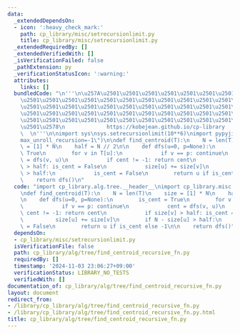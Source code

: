 ```yaml
---
data:
  _extendedDependsOn:
  - icon: ':heavy_check_mark:'
    path: cp_library/misc/setrecursionlimit.py
    title: cp_library/misc/setrecursionlimit.py
  _extendedRequiredBy: []
  _extendedVerifiedWith: []
  _isVerificationFailed: false
  _pathExtension: py
  _verificationStatusIcon: ':warning:'
  attributes:
    links: []
  bundledCode: "\n'''\n\u257A\u2501\u2501\u2501\u2501\u2501\u2501\u2501\u2501\u2501\
    \u2501\u2501\u2501\u2501\u2501\u2501\u2501\u2501\u2501\u2501\u2501\u2501\u2501\
    \u2501\u2501\u2501\u2501\u2501\u2501\u2501\u2501\u2501\u2501\u2501\u2501\u2501\
    \u2501\u2501\u2501\u2501\u2501\u2501\u2501\u2501\u2501\u2501\u2501\u2501\u2501\
    \u2501\u2501\u2501\u2501\u2501\u2501\u2501\u2501\u2501\u2501\u2501\u2501\u2501\
    \u2501\u2578\n             https://kobejean.github.io/cp-library             \
    \  \n'''\n\nimport sys\nsys.setrecursionlimit(10**6)\nimport pypyjit\npypyjit.set_param(\"\
    max_unroll_recursion=-1\")\n\ndef find_centroid(T):\n    N = len(T)\n    size\
    \ = [1] * N\n    half = N // 2\n\n    def dfs(u=0, p=None):\n        is_cent =\
    \ True\n        for v in T[u]:\n            if v == p: continue\n            cent\
    \ = dfs(v, u)\n            if cent != -1: return cent\n            if size[v]\
    \ > half: is_cent = False\n            size[u] += size[v]\n        if N - size[u]\
    \ > half:\n            is_cent = False\n        return u if is_cent else -1\n\n\
    \    return dfs()\n"
  code: "import cp_library.alg.tree.__header__\nimport cp_library.misc.setrecursionlimit\n\
    \ndef find_centroid(T):\n    N = len(T)\n    size = [1] * N\n    half = N // 2\n\
    \n    def dfs(u=0, p=None):\n        is_cent = True\n        for v in T[u]:\n\
    \            if v == p: continue\n            cent = dfs(v, u)\n            if\
    \ cent != -1: return cent\n            if size[v] > half: is_cent = False\n  \
    \          size[u] += size[v]\n        if N - size[u] > half:\n            is_cent\
    \ = False\n        return u if is_cent else -1\n\n    return dfs()"
  dependsOn:
  - cp_library/misc/setrecursionlimit.py
  isVerificationFile: false
  path: cp_library/alg/tree/find_centroid_recursive_fn.py
  requiredBy: []
  timestamp: '2024-11-03 23:06:27+09:00'
  verificationStatus: LIBRARY_NO_TESTS
  verifiedWith: []
documentation_of: cp_library/alg/tree/find_centroid_recursive_fn.py
layout: document
redirect_from:
- /library/cp_library/alg/tree/find_centroid_recursive_fn.py
- /library/cp_library/alg/tree/find_centroid_recursive_fn.py.html
title: cp_library/alg/tree/find_centroid_recursive_fn.py
---
```

